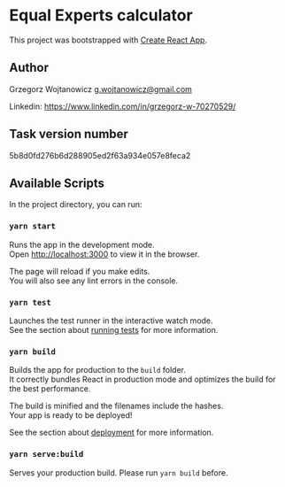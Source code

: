 # Equal Experts calculator

This project was bootstrapped with [Create React App](https://github.com/facebook/create-react-app).

## Author

Grzegorz Wojtanowicz <g.wojtanowicz@gmail.com>

Linkedin: https://www.linkedin.com/in/grzegorz-w-70270529/

## Task version number

5b8d0fd276b6d288905ed2f63a934e057e8feca2

## Available Scripts

In the project directory, you can run:

### `yarn start`

Runs the app in the development mode.\
Open [http://localhost:3000](http://localhost:3000) to view it in the browser.

The page will reload if you make edits.\
You will also see any lint errors in the console.

### `yarn test`

Launches the test runner in the interactive watch mode.\
See the section about [running tests](https://facebook.github.io/create-react-app/docs/running-tests) for more information.

### `yarn build`

Builds the app for production to the `build` folder.\
It correctly bundles React in production mode and optimizes the build for the best performance.

The build is minified and the filenames include the hashes.\
Your app is ready to be deployed!

See the section about [deployment](https://facebook.github.io/create-react-app/docs/deployment) for more information.

### `yarn serve:build`

Serves your production build. Please run `yarn build` before.
